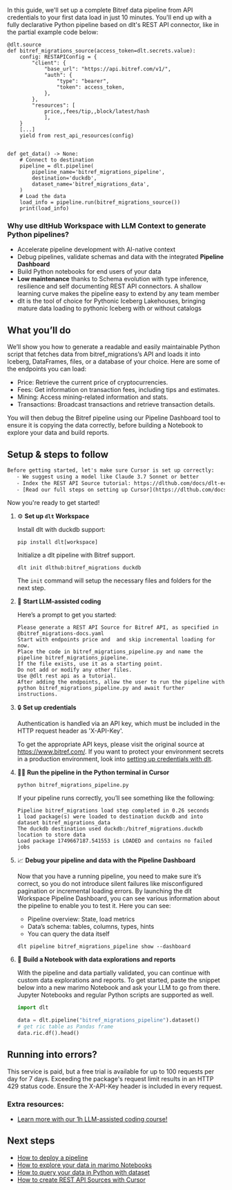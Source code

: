 In this guide, we'll set up a complete Bitref data pipeline from API credentials to your first data load in just 10 minutes. You'll end up with a fully declarative Python pipeline based on dlt's REST API connector, like in the partial example code below:

```python-outcome
@dlt.source
def bitref_migrations_source(access_token=dlt.secrets.value):
    config: RESTAPIConfig = {
        "client": {
            "base_url": "https://api.bitref.com/v1/",
            "auth": {
                "type": "bearer",
                "token": access_token,
            },
        },
        "resources": [
            price,,fees/tip,,block/latest/hash
            ],
    }
    [...]
    yield from rest_api_resources(config)


def get_data() -> None:
    # Connect to destination
    pipeline = dlt.pipeline(
        pipeline_name='bitref_migrations_pipeline',
        destination='duckdb',
        dataset_name='bitref_migrations_data', 
    )
    # Load the data
    load_info = pipeline.run(bitref_migrations_source())
    print(load_info) 
```

### Why use dltHub Workspace with LLM Context to generate Python pipelines?

- Accelerate pipeline development with AI-native context
- Debug pipelines, validate schemas and data with the integrated **Pipeline Dashboard**
- Build Python notebooks for end users of your data
- **Low maintenance** thanks to Schema evolution with type inference, resilience and self documenting REST API connectors. A shallow learning curve makes the pipeline easy to extend by any team member
- dlt is the tool of choice for Pythonic Iceberg Lakehouses, bringing mature data loading to pythonic Iceberg with or without catalogs

## What you’ll do

We’ll show you how to generate a readable and easily maintainable Python script that fetches data from bitref_migrations’s API and loads it into Iceberg, DataFrames, files, or a database of your choice. Here are some of the endpoints you can load:

- Price: Retrieve the current price of cryptocurrencies.
- Fees: Get information on transaction fees, including tips and estimates.
- Mining: Access mining-related information and stats.
- Transactions: Broadcast transactions and retrieve transaction details.

You will then debug the Bitref pipeline using our Pipeline Dashboard tool to ensure it is copying the data correctly, before building a Notebook to explore your data and build reports.

## Setup & steps to follow

```default
Before getting started, let's make sure Cursor is set up correctly:
   - We suggest using a model like Claude 3.7 Sonnet or better
   - Index the REST API Source tutorial: https://dlthub.com/docs/dlt-ecosystem/verified-sources/rest_api/ and add it to context as **@dlt rest api**
   - [Read our full steps on setting up Cursor](https://dlthub.com/docs/dlt-ecosystem/llm-tooling/cursor-restapi#23-configuring-cursor-with-documentation)
```

Now you're ready to get started!

1. ⚙️ **Set up `dlt` Workspace**
    
    Install dlt with duckdb support:
    ```shell
    pip install dlt[workspace]
    ```

    Initialize a dlt pipeline with Bitref support.
    ```shell
    dlt init dlthub:bitref_migrations duckdb
    ```

    The `init` command will setup the necessary files and folders for the next step.
    
2. 🤠 **Start LLM-assisted coding**
    
    Here’s a prompt to get you started:
    
    ```prompt
    Please generate a REST API Source for Bitref API, as specified in @bitref_migrations-docs.yaml 
    Start with endpoints price and  and skip incremental loading for now. 
    Place the code in bitref_migrations_pipeline.py and name the pipeline bitref_migrations_pipeline. 
    If the file exists, use it as a starting point. 
    Do not add or modify any other files. 
    Use @dlt rest api as a tutorial. 
    After adding the endpoints, allow the user to run the pipeline with python bitref_migrations_pipeline.py and await further instructions.
    ```

    
3. 🔒 **Set up credentials** 
    
    Authentication is handled via an API key, which must be included in the HTTP request header as 'X-API-Key'.
    
    To get the appropriate API keys, please visit the original source at https://www.bitref.com/.
    If you want to protect your environment secrets in a production environment, look into [setting up credentials with dlt](https://dlthub.com/docs/walkthroughs/add_credentials).
    
4. 🏃‍♀️ **Run the pipeline in the Python terminal in Cursor**
    
    ```shell
    python bitref_migrations_pipeline.py
    ```
    
    If your pipeline runs correctly, you’ll see something like the following:
    
    ```shell
    Pipeline bitref_migrations load step completed in 0.26 seconds
    1 load package(s) were loaded to destination duckdb and into dataset bitref_migrations_data
    The duckdb destination used duckdb:/bitref_migrations.duckdb location to store data
    Load package 1749667187.541553 is LOADED and contains no failed jobs
    ```
    
5. 📈 **Debug your pipeline and data with the Pipeline Dashboard**

    Now that you have a running pipeline, you need to make sure it’s correct, so you do not introduce silent failures like misconfigured pagination or incremental loading errors. By launching the dlt Workspace Pipeline Dashboard, you can see various information about the pipeline to enable you to test it. Here you can see:
    - Pipeline overview: State, load metrics
    - Data’s schema: tables, columns, types, hints
    - You can query the data itself
    
    ```shell
    dlt pipeline bitref_migrations_pipeline show --dashboard
    ```
    
6. 🐍 **Build a Notebook with data explorations and reports**

    With the pipeline and data partially validated, you can continue with custom data explorations and reports. To get started, paste the snippet below into a new marimo Notebook and ask your LLM to go from there. Jupyter Notebooks and regular Python scripts are supported as well.

    
    ```python
    import dlt

   data = dlt.pipeline("bitref_migrations_pipeline").dataset()
   # get ric table as Pandas frame
   data.ric.df().head()
    ```

## Running into errors?

This service is paid, but a free trial is available for up to 100 requests per day for 7 days. Exceeding the package's request limit results in an HTTP 429 status code. Ensure the X-API-Key header is included in every request.

### Extra resources:

- [Learn more with our 1h LLM-assisted coding course!](https://www.youtube.com/watch?v=GGid70rnJuM)

## Next steps

- [How to deploy a pipeline](https://dlthub.com/docs/walkthroughs/deploy-a-pipeline)
- [How to explore your data in marimo Notebooks](https://dlthub.com/docs/general-usage/dataset-access/marimo)
- [How to query your data in Python with dataset](https://dlthub.com/docs/general-usage/dataset-access/dataset)
- [How to create REST API Sources with Cursor](https://dlthub.com/docs/dlt-ecosystem/llm-tooling/cursor-restapi)